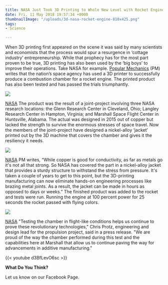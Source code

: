 ```yaml
---
title: NASA Just Took 3D Printing to Whole New Level with Rocket Engine
date: Fri, 11 May 2018 19:57:34 +0000
thumbnailImage: "/uploads/3d-nasa-rocket-engine-810x425.png"
tags:
- Science

---
```

When 3D printing first appeared on the scene it was said by many scientists and economists that the process would spur a resurgence in ‘cottage industry’ entrepreneurship. While that prophecy has for the most part proven to be true, 3D printing has also been used by the ‘big boys’ to improve their operations. Take NASA for example. [Popular Mechanics](https://www.popularmechanics.com/space/rockets/a20638292/nasa-successfully-test-fires-3d-printed-rocket-engine-part/) (PM) writes that the nation’s space agency has used a 3D printer to successfully produce a combustion chamber for a rocket engine. The printed product has also been tested and has passed the trials triumphantly. 

![](http://newsattorneys.staging.wpengine.com/wp-content/uploads/2018/05/3d-nasa-printer-1024x683.jpg) 

[NASA](http://www.nasa.gov/sites/default/files/thumbnails/image/ceb_8290.jpg) The product was the result of a joint-project involving three NASA research locations: the Glenn Research Center in Cleveland, Ohio; Langley Research Center in Hampton, Virginia; and Marshall Space Flight Center in Huntsville, Alabama. The actual was designed in 2015 out of copper but lacked the strength to survive the enormous stresses of space travel. Now the members of the joint-project have designed a nickel-alloy ‘jacket’ printed out by the 3D machine that covers the chamber and gives it the resiliency it needs. 

![](http://newsattorneys.staging.wpengine.com/wp-content/uploads/2018/05/3d-nasa-diagram.jpg) 

[NASA](https://www.grc.nasa.gov/www/k-12/rocket/Images/lrockth.jpg) PM writes, “While copper is good for conductivity, as far as metals go it's not all that strong. So NASA has covered the part in a nickel-alloy jacket that provides a sturdy structure to withstand the stress from pressure. It's taken a couple of years to get to this point, but the 3D-printing manufacturing can now eliminate hands-on engineering processes like brazing metal joints. As a result, the jacket can be made in hours as opposed to days or weeks.” The finished product was added to the rocket and tests were run. Running the engine at 100 percent power for 25 seconds the rocket passed with flying colors. 

![](http://newsattorneys.staging.wpengine.com/wp-content/uploads/2018/05/3d-nasa-rocket-engine-1024x683.jpg) 

[NASA](https://www.nasa.gov/sites/default/files/thumbnails/image/1116201706cp1_009.jpg) "Testing the chamber in flight-like conditions helps us continue to prove these revolutionary technologies," Chris Protz, engineering and design lead for the propulsion project, said in a press release. "We are proud of the way the chamber performed during this test and the capabilities here at Marshall that allow us to continue paving the way for advancements in additive manufacturing." 

{{< youtube d3BfLevO6sc >}}

**What Do You Think?**

Let us know on our Facebook Page.